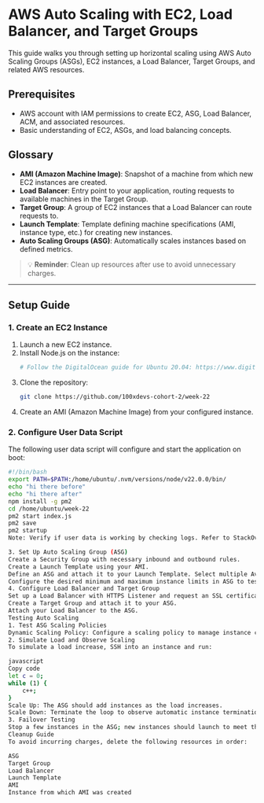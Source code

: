 # AWS Auto Scaling with EC2, Load Balancer, and Target Groups

This guide walks you through setting up horizontal scaling using AWS Auto Scaling Groups (ASGs), EC2 instances, a Load Balancer, Target Groups, and related AWS resources.

## Prerequisites
- AWS account with IAM permissions to create EC2, ASG, Load Balancer, ACM, and associated resources.
- Basic understanding of EC2, ASGs, and load balancing concepts.

## Glossary
- **AMI (Amazon Machine Image)**: Snapshot of a machine from which new EC2 instances are created.
- **Load Balancer**: Entry point to your application, routing requests to available machines in the Target Group.
- **Target Group**: A group of EC2 instances that a Load Balancer can route requests to.
- **Launch Template**: Template defining machine specifications (AMI, instance type, etc.) for creating new instances.
- **Auto Scaling Groups (ASG)**: Automatically scales instances based on defined metrics.

> 💡 **Reminder**: Clean up resources after use to avoid unnecessary charges.

---

## Setup Guide

### 1. Create an EC2 Instance
1. Launch a new EC2 instance.
2. Install Node.js on the instance:
    ```bash
    # Follow the DigitalOcean guide for Ubuntu 20.04: https://www.digitalocean.com/community/tutorials/how-to-install-node-js-on-ubuntu-20-04
    ```
3. Clone the repository:
    ```bash
    git clone https://github.com/100xdevs-cohort-2/week-22
    ```
4. Create an AMI (Amazon Machine Image) from your configured instance.

### 2. Configure User Data Script
The following user data script will configure and start the application on boot:
```bash
#!/bin/bash 
export PATH=$PATH:/home/ubuntu/.nvm/versions/node/v22.0.0/bin/
echo "hi there before"
echo "hi there after"
npm install -g pm2
cd /home/ubuntu/week-22
pm2 start index.js
pm2 save
pm2 startup
Note: Verify if user data is working by checking logs. Refer to StackOverflow guide.

3. Set Up Auto Scaling Group (ASG)
Create a Security Group with necessary inbound and outbound rules.
Create a Launch Template using your AMI.
Define an ASG and attach it to your Launch Template. Select multiple Availability Zones for high availability.
Configure the desired minimum and maximum instance limits in ASG to test scaling.
4. Configure Load Balancer and Target Group
Set up a Load Balancer with HTTPS Listener and request an SSL certificate from ACM.
Create a Target Group and attach it to your ASG.
Attach your Load Balancer to the ASG.
Testing Auto Scaling
1. Test ASG Scaling Policies
Dynamic Scaling Policy: Configure a scaling policy to manage instance count based on metrics like CPU usage.
2. Simulate Load and Observe Scaling
To simulate a load increase, SSH into an instance and run:

javascript
Copy code
let c = 0;
while (1) {
    c++;
}
Scale Up: The ASG should add instances as the load increases.
Scale Down: Terminate the loop to observe automatic instance termination as load decreases.
3. Failover Testing
Stop a few instances in the ASG; new instances should launch to meet the desired capacity.
Cleanup Guide
To avoid incurring charges, delete the following resources in order:

ASG
Target Group
Load Balancer
Launch Template
AMI
Instance from which AMI was created
